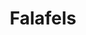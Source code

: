 ---
layout: recette-v2
categories: [recettes]
hidden: true
lang: fr
sitemap: true
title: Falafels
type: sel
---